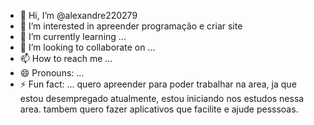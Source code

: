 - 👋 Hi, I’m @alexandre220279
- 👀 I’m interested in apreender programação e criar site
- 🌱 I’m currently learning ...
- 💞️ I’m looking to collaborate on ...
- 📫 How to reach me ...
- 😄 Pronouns: ...
- ⚡ Fun fact: ...
quero apreender para poder trabalhar na area, ja que estou desempregado atualmente,
estou iniciando nos estudos nessa area. tambem quero fazer aplicativos que facilite e ajude pesssoas.
<!---
alexandre220279/alexandre220279 is a ✨ special ✨ repository because its `README.md` (this file) appears on your GitHub profile.
You can click the Preview link to take a look at your changes.
--->
